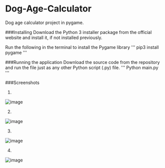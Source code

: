 # Dog-Age-Calculator
Dog age calculator project in pygame.

###Installing
Download the Python 3 installer package from the official website and install it, if not installed previously.

Run the following in the terminal to install the Pygame library
'''
pip3 install pygame
'''

###Running the application
Download the source code from the repository and run the file just as any other Python script (.py) file.
'''
Python main.py
'''

###Screenshots

1.
![image](https://github.com/nikmasi/Dog-Age-Calculator/assets/138830925/92533b7e-0373-4a5f-b492-1f3300199b9c)

2.
![image](https://github.com/nikmasi/Dog-Age-Calculator/assets/138830925/09694400-122f-421a-8e52-8e864f673209)

3.
![image](https://github.com/nikmasi/Dog-Age-Calculator/assets/138830925/daf45467-0e17-43ff-adda-8c0e4500efec)

4.
![image](https://github.com/nikmasi/Dog-Age-Calculator/assets/138830925/b06b61fc-a820-4573-b465-09dae7289d90)
